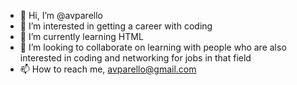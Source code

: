 - 👋 Hi, I’m @avparello
- 👀 I’m interested in getting a career with coding
- 🌱 I’m currently learning HTML
- 💞️ I’m looking to collaborate on learning with people who are also interested in coding and networking for jobs in that field
- 📫 How to reach me, avparello@gmail.com

<!---
avparello/avparello is a ✨ special ✨ repository because its `README.md` (this file) appears on your GitHub profile.
You can click the Preview link to take a look at your changes.
--->
